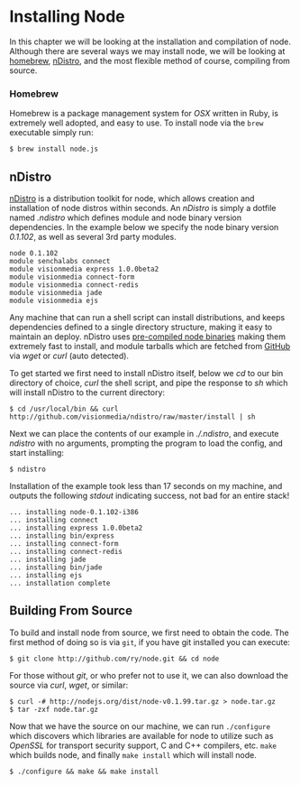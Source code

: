 
# Installing Node

In this chapter we will be looking at the installation and compilation of node. Although there are several ways we may install node, we will be looking at [homebrew](http://github.com/mxcl/homebrew), [nDistro](http://github.com/visionmedia/ndistro), and the most flexible method of course, compiling from source.

### Homebrew

Homebrew is a package management system for _OSX_ written in Ruby, is extremely well adopted, and easy to use. To install node via the `brew` executable simply run:

    $ brew install node.js

## nDistro

[nDistro](http://github.com/visionmedia/ndistro) is a distribution toolkit for node, which allows creation and installation of node distros within seconds. An _nDistro_ is simply a dotfile named _.ndistro_ which defines
 module and node binary version dependencies. In the example
below we specify the node binary version _0.1.102_, as well as
several 3rd party modules.

	node 0.1.102
	module senchalabs connect
	module visionmedia express 1.0.0beta2
	module visionmedia connect-form
	module visionmedia connect-redis
	module visionmedia jade
	module visionmedia ejs

Any machine that can run a shell script can install distributions, and keeps dependencies defined to a single directory structure, making it easy to maintain an deploy. nDistro uses [pre-compiled node binaries](http://github.com/visionmedia/nodes) making them extremely fast to install, and module tarballs which are fetched from [GitHub](http://github.com) via _wget_ or _curl_ (auto detected).

To get started we first need to install nDistro itself, below we _cd_ to our bin directory of choice, _curl_ the shell script, and pipe the response to _sh_ which will install nDistro to the current directory:

    $ cd /usr/local/bin && curl http://github.com/visionmedia/ndistro/raw/master/install | sh

Next we can place the contents of our example in _./.ndistro_, and execute _ndistro_ with no arguments, prompting the program to load the config, and start installing:

    $ ndistro

Installation of the example took less than 17 seconds on my machine, and outputs the following _stdout_ indicating success, not bad for an entire stack!

	... installing node-0.1.102-i386
	... installing connect
	... installing express 1.0.0beta2
	... installing bin/express
	... installing connect-form
	... installing connect-redis
	... installing jade
	... installing bin/jade
	... installing ejs
	... installation complete

## Building From Source

To build and install node from source, we first need to obtain the code. The first method of doing so is
via `git`, if you have git installed you can execute:

    $ git clone http://github.com/ry/node.git && cd node

For those without _git_, or who prefer not to use it, we can also download the source via _curl_, _wget_, or similar:

    $ curl -# http://nodejs.org/dist/node-v0.1.99.tar.gz > node.tar.gz
    $ tar -zxf node.tar.gz

Now that we have the source on our machine, we can run `./configure` which discovers which libraries are available for node to utilize such as _OpenSSL_ for transport security support, C and C++ compilers, etc. `make` which builds node, and finally `make install` which will install node.

    $ ./configure && make && make install
